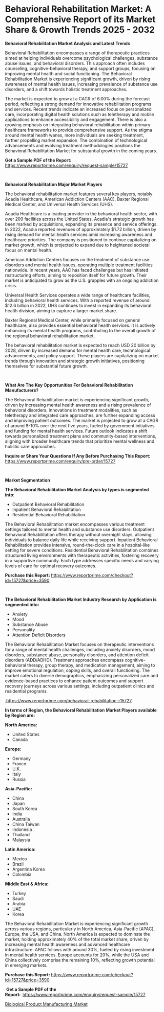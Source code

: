 <p><h1>Behavioral Rehabilitation Market: A Comprehensive Report of its Market Share & Growth Trends 2025 - 2032</h1></p><p><strong>Behavioral Rehabilitation Market Analysis and Latest Trends</strong></p>
<p><p>Behavioral Rehabilitation encompasses a range of therapeutic practices aimed at helping individuals overcome psychological challenges, substance abuse issues, and behavioral disorders. This approach often includes counseling, cognitive-behavioral therapy, and support groups, focusing on improving mental health and social functioning. The Behavioral Rehabilitation Market is experiencing significant growth, driven by rising awareness of mental health issues, increasing prevalence of substance use disorders, and a shift towards holistic treatment approaches.</p><p>The market is expected to grow at a CAGR of 6.00% during the forecast period, reflecting a strong demand for innovative rehabilitation programs and services. Recent trends indicate an increased focus on personalized care, incorporating digital health solutions such as teletherapy and mobile applications to enhance accessibility and engagement. There is also a growing emphasis on integrating behavioral rehabilitation within primary healthcare frameworks to provide comprehensive support. As the stigma around mental health wanes, more individuals are seeking treatment, further propelling market expansion. The combination of technological advancements and evolving treatment methodologies positions the Behavioral Rehabilitation Market for substantial growth in the coming years.</p></p>
<p><strong>Get a Sample PDF of the Report:&nbsp;</strong> <a href="https://www.reportprime.com/enquiry/request-sample/15727?utm_campaign=3504&utm_medium=2&utm_source=Github&utm_content=ia&utm_term=20032025&utm_id=behavioral-rehabilitation">https://www.reportprime.com/enquiry/request-sample/15727</a></p>
<p>&nbsp;</p>
<p><strong>Behavioral Rehabilitation Major Market Players</strong></p>
<p><p>The behavioral rehabilitation market features several key players, notably Acadia Healthcare, American Addiction Centers (AAC), Baxter Regional Medical Center, and Universal Health Services (UHS). </p><p>Acadia Healthcare is a leading provider in the behavioral health sector, with over 200 facilities across the United States. Acadia's strategic growth has been marked by acquisitions, expanding its presence and service offerings. In 2022, Acadia reported revenues of approximately $1.72 billion, driven by rising demand for mental health services amid increasing awareness and healthcare priorities. The company is positioned to continue capitalizing on market growth, which is projected to expand due to heightened societal focus on mental health.</p><p>American Addiction Centers focuses on the treatment of substance use disorders and mental health issues, operating multiple treatment facilities nationwide. In recent years, AAC has faced challenges but has initiated restructuring efforts, aiming to reposition itself for future growth. Their market is anticipated to grow as the U.S. grapples with an ongoing addiction crisis.</p><p>Universal Health Services operates a wide range of healthcare facilities, including behavioral health services. With a reported revenue of around $12.6 billion in 2022, UHS continues to invest in expanding its behavioral health division, aiming to capture a larger market share. </p><p>Baxter Regional Medical Center, while primarily focused on general healthcare, also provides essential behavioral health services. It is actively enhancing its mental health programs, contributing to the overall growth of the regional behavioral rehabilitation market.</p><p>The behavioral rehabilitation market is expected to reach USD 20 billion by 2028, driven by increased demand for mental health care, technological advancements, and policy support. These players are capitalizing on market trends through innovation and strategic growth initiatives, positioning themselves for substantial future growth.</p></p>
<p>&nbsp;</p>
<p><strong>What Are The Key Opportunities For Behavioral Rehabilitation Manufacturers?</strong></p>
<p><p>The Behavioral Rehabilitation market is experiencing significant growth, driven by increasing mental health awareness and a rising prevalence of behavioral disorders. Innovations in treatment modalities, such as teletherapy and integrated care approaches, are further expanding access and improving patient outcomes. The market is projected to grow at a CAGR of around 8-10% over the next five years, fueled by government initiatives and funding for mental health services. Future outlook indicates a shift towards personalized treatment plans and community-based interventions, aligning with broader healthcare trends that prioritize mental wellness and holistic care approaches.</p></p>
<p><strong>Inquire or Share Your Questions If Any Before Purchasing This Report:</strong> <a href="https://www.reportprime.com/enquiry/pre-order/15727?utm_campaign=3504&utm_medium=2&utm_source=Github&utm_content=ia&utm_term=20032025&utm_id=behavioral-rehabilitation">https://www.reportprime.com/enquiry/pre-order/15727</a></p>
<p>&nbsp;</p>
<p><strong>Market Segmentation</strong></p>
<p><strong>The Behavioral Rehabilitation Market Analysis by types is segmented into:</strong></p>
<p><ul><li>Outpatient Behavioral Rehabilitation</li><li>Inpatient Behavioral Rehabilitation</li><li>Residential Behavioral Rehabilitation</li></ul></p>
<p><p>The Behavioral Rehabilitation market encompasses various treatment settings tailored to mental health and substance use disorders. Outpatient Behavioral Rehabilitation offers therapy without overnight stays, allowing individuals to balance daily life while receiving support. Inpatient Behavioral Rehabilitation provides intensive, round-the-clock care in a hospital-like setting for severe conditions. Residential Behavioral Rehabilitation combines structured living environments with therapeutic activities, fostering recovery in a supportive community. Each type addresses specific needs and varying levels of care for optimal recovery outcomes.</p></p>
<p><strong>Purchase this Report:&nbsp;</strong><a href="https://www.reportprime.com/checkout?id=15727&price=3590&utm_campaign=3504&utm_medium=2&utm_source=Github&utm_content=ia&utm_term=20032025&utm_id=behavioral-rehabilitation">https://www.reportprime.com/checkout?id=15727&price=3590</a></p>
<p>&nbsp;</p>
<p><strong>The Behavioral Rehabilitation Market Industry Research by Application is segmented into:</strong></p>
<p><ul><li>Anxiety</li><li>Mood</li><li>Substance Abuse</li><li>Personality</li><li>Attention Deficit Disorders</li></ul></p>
<p><p>The Behavioral Rehabilitation Market focuses on therapeutic interventions for a range of mental health challenges, including anxiety disorders, mood disorders, substance abuse, personality disorders, and attention deficit disorders (ADD/ADHD). Treatment approaches encompass cognitive-behavioral therapy, group therapy, and medication management, aiming to improve emotional regulation, coping skills, and overall functioning. The market caters to diverse demographics, emphasizing personalized care and evidence-based practices to enhance patient outcomes and support recovery journeys across various settings, including outpatient clinics and residential programs.</p></p>
<p><a href="https://www.reportprime.com/behavioral-rehabilitation-r15727?utm_campaign=3504&utm_medium=2&utm_source=Github&utm_content=ia&utm_term=20032025&utm_id=behavioral-rehabilitation">&nbsp;https://www.reportprime.com/behavioral-rehabilitation-r15727</a></p>
<p><strong>In terms of Region, the Behavioral Rehabilitation Market Players available by Region are:</strong></p>
<p>
    <p> <strong> North America: </strong>
        <ul>
            <li>United States</li>
            <li>Canada</li>
        </ul>
        </p> 
    <p> <strong> Europe: </strong>
        <ul>
            <li>Germany</li>
            <li>France</li>
            <li>U.K.</li>
            <li>Italy</li>
            <li>Russia</li>
        </ul>
        </p> 
    <p> <strong> Asia-Pacific: </strong>
        <ul>
            <li>China</li>
            <li>Japan</li>
            <li>South Korea</li>
            <li>India</li>
            <li>Australia</li>
            <li>China Taiwan</li>
            <li>Indonesia</li>
            <li>Thailand</li>
            <li>Malaysia</li>
        </ul>
        </p> 
    <p> <strong> Latin America: </strong>
        <ul>
            <li>Mexico</li>
            <li>Brazil</li>
            <li>Argentina Korea</li>
            <li>Colombia</li>
        </ul>
        </p> 
    <p> <strong> Middle East & Africa: </strong>
        <ul>
            <li>Turkey</li>
            <li>Saudi</li>
            <li>Arabia</li>
            <li>UAE</li>
            <li>Korea</li>
        </ul>
    </p>
    </p>
<p><p>The Behavioral Rehabilitation Market is experiencing significant growth across various regions, particularly in North America, Asia-Pacific (APAC), Europe, the USA, and China. North America is expected to dominate the market, holding approximately 40% of the total market share, driven by increasing mental health awareness and advanced healthcare infrastructure. APAC follows with around 30%, fueled by rising investment in mental health services. Europe accounts for 20%, while the USA and China collectively comprise the remaining 10%, reflecting growth potential in emerging markets.</p></p>
<p><strong>Purchase this Report: </strong><a href="https://www.reportprime.com/checkout?id=15727&price=3590&utm_campaign=3504&utm_medium=2&utm_source=Github&utm_content=ia&utm_term=20032025&utm_id=behavioral-rehabilitation">https://www.reportprime.com/checkout?id=15727&price=3590</a></p>
<p>&nbsp;<strong>Get a Sample PDF of the Report:&nbsp;&nbsp;</strong><a href="https://www.reportprime.com/enquiry/request-sample/15727?utm_campaign=3504&utm_medium=2&utm_source=Github&utm_content=ia&utm_term=20032025&utm_id=behavioral-rehabilitation">https://www.reportprime.com/enquiry/request-sample/15727</a></p>
<p><strong></strong></p>
<p><p><a href="https://github.com/ajegiobitsa/Market-Research-Report-List-1/blob/main/biological-product-manufacturing-market.md?utm_campaign=3504&utm_medium=2&utm_source=Github&utm_content=ia&utm_term=20032025&utm_id=behavioral-rehabilitation">Biological Product Manufacturing Market</a></p></p>